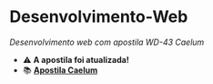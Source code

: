 # Desenvolvimento-Web 

*Desenvolvimento web com apostila  WD-43  Caelum*

- ⚠️ **A apostila foi atualizada!**
- 📚 **<a href="https://www.caelum.com.br/apostila-html-css-javascript/">Apostila Caelum</a>**
